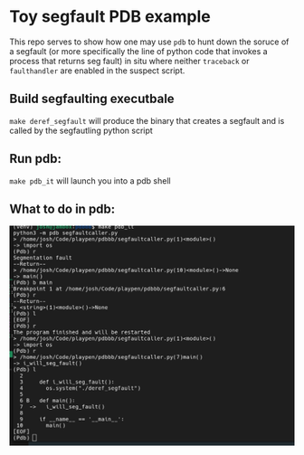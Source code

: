 # Toy segfault PDB example
This repo serves to show how one may use `pdb` to hunt down the soruce of a segfault (or more specifically the line of python code that invokes a process that returns seg fault) in situ where neither `traceback` or `faulthandler` are enabled in the suspect script.

## Build segfaulting executbale
`make deref_segfault` will produce the binary that creates a segfault and is called by the segfautling python script

## Run pdb:
`make pdb_it` will launch you into a pdb shell

## What to do in pdb:
![example](imgs/debug.png)
